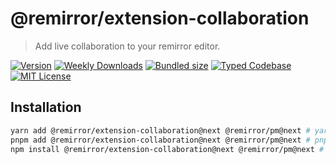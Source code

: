 # @remirror/extension-collaboration

> Add live collaboration to your remirror editor.

[![Version][version]][npm] [![Weekly Downloads][downloads-badge]][npm] [![Bundled size][size-badge]][size] [![Typed Codebase][typescript]](#) [![MIT License][license]](#)

[version]: https://flat.badgen.net/npm/v/@remirror/extension-collaboration/next
[npm]: https://npmjs.com/package/@remirror/extension-collaboration/v/next
[license]: https://flat.badgen.net/badge/license/MIT/purple
[size]: https://bundlephobia.com/result?p=@remirror/extension-collaboration@next
[size-badge]: https://flat.badgen.net/bundlephobia/minzip/@remirror/extension-collaboration
[typescript]: https://flat.badgen.net/badge/icon/TypeScript?icon=typescript&label
[downloads-badge]: https://badgen.net/npm/dw/@remirror/extension-collaboration/red?icon=npm

## Installation

```bash
yarn add @remirror/extension-collaboration@next @remirror/pm@next # yarn
pnpm add @remirror/extension-collaboration@next @remirror/pm@next # pnpm
npm install @remirror/extension-collaboration@next @remirror/pm@next # npm
```
